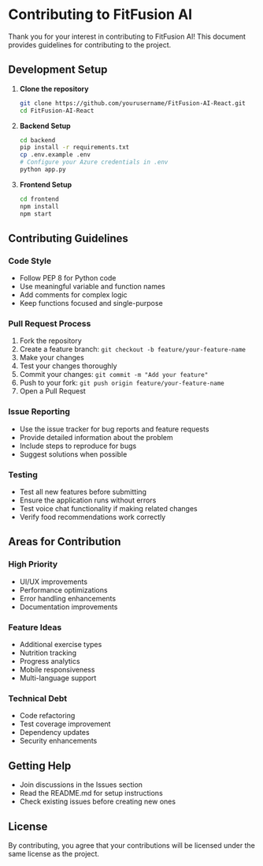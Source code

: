 # Contributing to FitFusion AI

Thank you for your interest in contributing to FitFusion AI! This document provides guidelines for contributing to the project.

## Development Setup

1. **Clone the repository**
   ```bash
   git clone https://github.com/yourusername/FitFusion-AI-React.git
   cd FitFusion-AI-React
   ```

2. **Backend Setup**
   ```bash
   cd backend
   pip install -r requirements.txt
   cp .env.example .env
   # Configure your Azure credentials in .env
   python app.py
   ```

3. **Frontend Setup**
   ```bash
   cd frontend
   npm install
   npm start
   ```

## Contributing Guidelines

### Code Style
- Follow PEP 8 for Python code
- Use meaningful variable and function names
- Add comments for complex logic
- Keep functions focused and single-purpose

### Pull Request Process
1. Fork the repository
2. Create a feature branch: `git checkout -b feature/your-feature-name`
3. Make your changes
4. Test your changes thoroughly
5. Commit your changes: `git commit -m "Add your feature"`
6. Push to your fork: `git push origin feature/your-feature-name`
7. Open a Pull Request

### Issue Reporting
- Use the issue tracker for bug reports and feature requests
- Provide detailed information about the problem
- Include steps to reproduce for bugs
- Suggest solutions when possible

### Testing
- Test all new features before submitting
- Ensure the application runs without errors
- Test voice chat functionality if making related changes
- Verify food recommendations work correctly

## Areas for Contribution

### High Priority
- UI/UX improvements
- Performance optimizations
- Error handling enhancements
- Documentation improvements

### Feature Ideas
- Additional exercise types
- Nutrition tracking
- Progress analytics
- Mobile responsiveness
- Multi-language support

### Technical Debt
- Code refactoring
- Test coverage improvement
- Dependency updates
- Security enhancements

## Getting Help

- Join discussions in the Issues section
- Read the README.md for setup instructions
- Check existing issues before creating new ones

## License

By contributing, you agree that your contributions will be licensed under the same license as the project.
